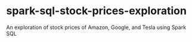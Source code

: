# spark-sql-stock-prices-exploration
An exploration of stock prices of Amazon, Google, and Tesla using Spark SQL

